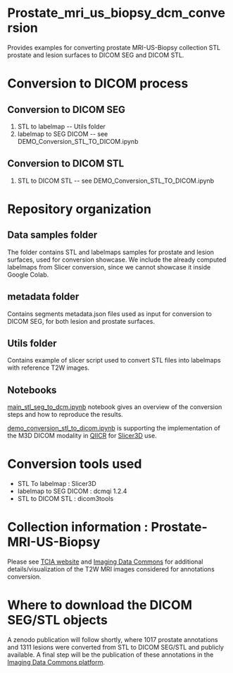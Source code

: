 # Prostate_mri_us_biopsy_dcm_conversion
Provides examples for converting prostate MRI-US-Biopsy collection STL prostate and lesion surfaces to DICOM SEG and DICOM STL. 

# Conversion to DICOM process

## Conversion to DICOM SEG
1) STL to labelmap -- Utils folder
2) labelmap to SEG DICOM -- see DEMO_Conversion_STL_TO_DICOM.ipynb

## Conversion to DICOM STL
1) STL to DICOM STL -- see DEMO_Conversion_STL_TO_DICOM.ipynb

# Repository organization

## Data samples folder
The folder contains STL and labelmaps samples for prostate and lesion surfaces, used for conversion showcase.
We include the already computed labelmaps from Slicer conversion, since we cannot showcase it inside Google Colab.

## metadata folder
Contains segments metadata.json files used as input for conversion to DICOM SEG, for both lesion and prostate surfaces.

## Utils folder
Contains example of slicer script used to convert STL files into labelmaps with reference T2W images.

## Notebooks

[main_stl_seg_to_dcm.ipynb](https://github.com/ImagingDataCommons/prostate_mri_us_biopsy_dcm_conversion/blob/main/main_stl_seg_to_dcm.ipynb) notebook gives an overview of the conversion steps and how to reproduce the results.

[demo_conversion_stl_to_dicom.ipynb](https://github.com/ImagingDataCommons/prostate_mri_us_biopsy_dcm_conversion/blob/main/demo_conversion_stl_to_dicom.ipynb) is supporting the implementation of the M3D DICOM modality in [QIICR](https://github.com/QIICR/QuantitativeReporting) for [Slicer3D](https://www.slicer.org/) use.

# Conversion tools used

- STL To labelmap : Slicer3D
- labelmap to SEG DICOM : dcmqi 1.2.4
- STL to DICOM STL : dicom3tools 

# Collection information : Prostate-MRI-US-Biopsy

Please see [TCIA website](https://wiki.cancerimagingarchive.net/pages/viewpage.action?pageId=68550661) and [Imaging Data Commons](https://portal.imaging.datacommons.cancer.gov/explore/) for additional details/visualization of the T2W MRI images considered for annotations conversion. 


# Where to download the DICOM SEG/STL objects

A zenodo publication will follow shortly, where 1017 prostate annotations and 1311 lesions were converted from STL to DICOM SEG/STL and publicly available.
A final step will be the publication of these annotations in the [Imaging Data Commons platform](https://portal.imaging.datacommons.cancer.gov/).
